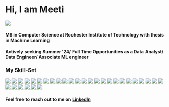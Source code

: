 # Hi, I am Meeti

![](https://komarev.com/ghpvc/?username=your-github-prajwalpatankar&color=blueviolet)

#### MS in Computer Science at Rochester Institute of Technology with thesis in Machine Learning

#### Actively seeking Summer '24/ Full Time Opportunities as a Data Analyst/ Data Engineer/ Associate ML engineer

<!--[![Meeti's GitHub stats](https://github-readme-stats.vercel.app/api?username=meetidixit)](https://github.com/meetidixt/github-readme-stats)-->

<!--<a href="https://github.com/meetidixit">
  <img align="center" src="https://github-readme-stats.vercel.app/api/top-langs/?username=meetidixit&theme=cobalt&langs_count=8&layout=compact" />
</a>-->

### My Skill-Set
<a href="https://github.com/meetidixit">
<img src="https://img.shields.io/badge/python%20-%2314354C.svg?&style=for-the-badge&logo=python&logoColor=white"/>
</a>
<a href="https://github.com/meetidixit">
<img src="https://img.shields.io/badge/R-%23276DC3.svg?&style=for-the-badge&logo=R&logoColor=white"/>
</a>
<a href="https://github.com/meetidixit">
    <img src="https://img.shields.io/badge/MATLAB-%230076A8.svg?&style=for-the-badge&logo=mathworks&logoColor=white"/>
</a>

<a href="https://github.com/meetidixit">
<img src="https://img.shields.io/badge/java-%23ED8B00.svg?&style=for-the-badge&logo=java&logoColor=white"/>
</a>
<a href="https://github.com/meetidixit">
<img src="https://img.shields.io/badge/c%20-%23F05033.svg?&style=for-the-badge&logo=c%2B%2B&ogoColor=white"/>
</a>
<a href="https://github.com/meetidixit">
<img src="https://img.shields.io/badge/c++%20-%2300599C.svg?&style=for-the-badge&logo=c%2B%2B&ogoColor=white"/>
</a>
<a href="https://github.com/meetidixit">
<img src="https://img.shields.io/badge/html5%20-%23E34F26.svg?&style=for-the-badge&logo=html5&logoColor=white"/>
</a>
<a href="https://github.com/meetidixit">
<img src="https://img.shields.io/badge/css3%20-%231572B6.svg?&style=for-the-badge&logo=css3&logoColor=white"/>
</a>
<a href="https://github.com/meetidixit">
<img src="https://img.shields.io/badge/less%20-%231572B6.svg?&style=for-the-badge&logo=less&logoColor=white"/>
</a>
<!-- <a href="https://github.com/meetidixit">
<img src="https://img.shields.io/badge/bootstrap%20-%23563D7C.svg?&style=for-the-badge&logo=bootstrap&logoColor=white"/>
</a> -->
<a href="https://github.com/meetidixit">
<img src="https://img.shields.io/badge/javascript%20-%23323330.svg?&style=for-the-badge&logo=javascript&logoColor=%23F7DF1E"/>
</a>
<a href="https://github.com/meetidixit">
<img src="https://img.shields.io/badge/typescript%20-%23323330.svg?&style=for-the-badge&logo=typescript&logoColor=%23F7DF1E"/>
</a>
<a href="https://github.com/meetidixit">
<img src="https://img.shields.io/badge/git%20-%23F05033.svg?&style=for-the-badge&logo=git&logoColor=white"/>
</a>
<a href="https://github.com/meetidixit">
<img src="https://img.shields.io/badge/github%20-%23121011.svg?&style=for-the-badge&logo=github&logoColor=white"/>
</a>
<a href="https://github.com/meetidixit">
<img src="https://img.shields.io/badge/mysql-%2300f.svg?&style=for-the-badge&logo=mysql&logoColor=white"/>
</a>
<a href="https://github.com/meetidixit">
<img src="https://img.shields.io/badge/postgres-%23316192.svg?&style=for-the-badge&logo=postgresql&logoColor=white"/>
</a>
<a href="https://github.com/meetidixit">
<img src ="https://img.shields.io/badge/sqlite-%3121011.svg?&style=for-the-badge&logo=sqlite&logoColor=white"/>
</a>
<a href="https://github.com/meetidixit">
<img src="https://img.shields.io/badge/MongoDB-%2347A248.svg?&style=for-the-badge&logo=mongodb&logoColor=white"/>
</a>
<a href="https://github.com/meetidixit">
<img src="https://img.shields.io/badge/Angular-%23DD0031.svg?&style=for-the-badge&logo=angular&logoColor=white"/>
</a>
<a href="https://github.com/meetidixit">
<img src="https://img.shields.io/badge/CUDA-%2376B900.svg?&style=for-the-badge&logo=nvidia&logoColor=white"/>
</a>
<a href="https://github.com/meetidixit">
<img src="https://img.shields.io/badge/Jupyter%20-%23F37626.svg?&style=for-the-badge&logo=Jupyter&logoColor=white" />
</a>
<a href="https://github.com/meetidixit">
<img src="https://img.shields.io/badge/Keras%20-%23D00000.svg?&style=for-the-badge&logo=Keras&logoColor=white"/>
</a>
<a href="https://github.com/meetidixit">
<img src="https://img.shields.io/badge/TensorFlow%20-%23FF6F00.svg?&style=for-the-badge&logo=TensorFlow&logoColor=white" />
</a>
<a href="https://github.com/meetidixit">
<img src="https://img.shields.io/badge/PyTorch%20-%23EE4C2C.svg?&style=for-the-badge&logo=PyTorch&logoColor=white" />
</a>
<a href="https://github.com/meetidixit">
<img src="https://img.shields.io/badge/OpenCV-%235C3EE8.svg?&style=for-the-badge&logo=opencv&logoColor=white"/>
</a>
<a href="https://github.com/meetidixit">
<img src="https://img.shields.io/badge/pandas%20-%23150458.svg?&style=for-the-badge&logo=pandas&logoColor=white" />
</a>
<a href="https://github.com/meetidixit">
<img src="https://img.shields.io/badge/numpy-%23013243.svg?&style=for-the-badge&logo=numpy&logoColor=white"/>
</a>
<a href="https://github.com/meetidixit">
<img src="https://img.shields.io/badge/jax-%236e4ca1.svg?&style=for-the-badge&logo=jax&logoColor=white"/>
</a>
<a href="https://github.com/meetidixit">
<img src="https://img.shields.io/badge/Looker-%2336A64F.svg?&style=for-the-badge&logo=looker&logoColor=white"/>
</a>
<a href="https://github.com/meetidixit">
<img src="https://img.shields.io/badge/Domo-%23009EE3.svg?&style=for-the-badge&logo=domo&logoColor=white"/>
</a>
<a href="https://github.com/meetidixit">
<img src="https://img.shields.io/badge/Tableau-%23E97627.svg?&style=for-the-badge&logo=tableau&logoColor=white"/>
</a>
<a href="https://github.com/meetidixit">
<img src="https://img.shields.io/badge/Power%20BI-%23F2C811.svg?&style=for-the-badge&logo=powerbi&logoColor=white"/>
</a>


#### Feel free to reach out to me on [LinkedIn](https://www.linkedin.com/in/meeti-dixit/)
